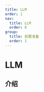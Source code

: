 ```yaml
---
title: LLM
order: 1
nav:
  title: LLM
  order: 8
group:
  title: 前置准备
  order: 1
---
```


# LLM

## 介绍
